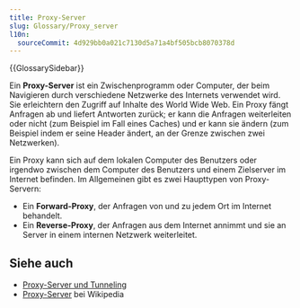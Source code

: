 ```yaml
---
title: Proxy-Server
slug: Glossary/Proxy_server
l10n:
  sourceCommit: 4d929bb0a021c7130d5a71a4bf505bcb8070378d
---
```


{{GlossarySidebar}}

Ein **Proxy-Server** ist ein Zwischenprogramm oder Computer, der beim Navigieren durch verschiedene Netzwerke des Internets verwendet wird. Sie erleichtern den Zugriff auf Inhalte des World Wide Web. Ein Proxy fängt Anfragen ab und liefert Antworten zurück; er kann die Anfragen weiterleiten oder nicht (zum Beispiel im Fall eines Caches) und er kann sie ändern (zum Beispiel indem er seine Header ändert, an der Grenze zwischen zwei Netzwerken).

Ein Proxy kann sich auf dem lokalen Computer des Benutzers oder irgendwo zwischen dem Computer des Benutzers und einem Zielserver im Internet befinden. Im Allgemeinen gibt es zwei Haupttypen von Proxy-Servern:

- Ein **Forward-Proxy**, der Anfragen von und zu jedem Ort im Internet behandelt.
- Ein **Reverse-Proxy**, der Anfragen aus dem Internet annimmt und sie an Server in einem internen Netzwerk weiterleitet.

## Siehe auch

- [Proxy-Server und Tunneling](/de/docs/Web/HTTP/Guides/Proxy_servers_and_tunneling)
- [Proxy-Server](https://en.wikipedia.org/wiki/Proxy_server) bei Wikipedia
